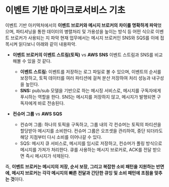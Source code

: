 # 이벤트 기반 마이크로서비스 기초

이벤트 기반 아키텍처에서의 **이벤트 브로커와 메시지 브로커의 차이를 명확하게 파악**했으며,  파티셔닝을 통한 데이터의 병렬처리 및 가용성을 높이는 방식 등 어떤 식으로 이벤트 브로커가 사용되는 지 파악
현재 업무에서는 메시지 브로커인 SNS와 SQS를 이에 접목시켜 읽다보니 아래와 같이 내용파악.

- **이벤트 브로커의 이벤트 스트림(토픽)** vs **AWS SNS**
    이벤트 스트림과 SNS를 비교해볼 수 있을 것 같다.
    - **이벤트 스트림:** 이벤트를 저장하는 로그 파일로 볼 수 있으며, 이벤트의 순서를 보장하고, 토픽 데이터를 여러 파티션에 걸쳐 분산 저장하여 처리 성능과 내구성을 높인다.
    - **SNS:** pub/sub 모델을 기반으로 하는 메시징 서비스로, 메시지를 구독자에게 푸시하는 역할을 한다. SNS는 메시지를 저장하지 않고, 메시지가 발행되면 구독자에게 바로 전송된다.
    
- **컨슈머 그룹** vs **AWS SQS**
    - 컨슈머 그룹: 하나의 토픽을 구독하고, 그룹 내의 각 컨슈머는 토픽의 파티션을 할당받아 메시지를 소비한다. 컨슈머 그룹은 오프셋을 관리하여, 중단 되더라도 해당 지점부터 다시 소비를 이어나갈 수 있다.
    - SQS: 메시지 큐 서비스로, 메시지를 임시로 저장하고, 컨슈머가 폴링 방식으로 메시지를 가져가 처리한다. 큐를 사용하는 메시지 브로커로, ACK를 전달 받으면 즉시 메시지가 삭제된다.

즉, **이벤트 브로커는 메시지의 저장, 순서 보장, 그리고 복잡한 소비 패턴을 지원하는 반면에, 메시지 브로커는 각각 메시지의 빠른 전달과 간단한 큐잉 및 소비 패턴에 초점을 맞추는 것**이다.
